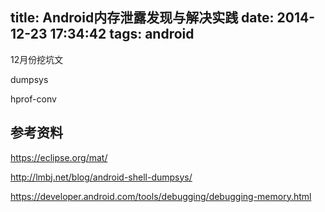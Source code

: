 title: Android内存泄露发现与解决实践
date: 2014-12-23 17:34:42
tags: android
---

12月份挖坑文

<!--more-->

dumpsys

hprof-conv


## 参考资料

https://eclipse.org/mat/

http://lmbj.net/blog/android-shell-dumpsys/

https://developer.android.com/tools/debugging/debugging-memory.html